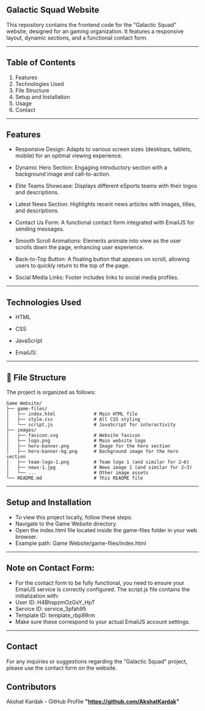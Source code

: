 ## Galactic Squad Website
This repository contains the frontend code for the "Galactic Squad" website, designed for an gaming organization. It features a responsive layout, dynamic sections, and a functional contact form.

---

## Table of Contents
1) Features
2) Technologies Used
3) File Structure
4) Setup and Installation
5) Usage
6) Contact

---

## Features
- Responsive Design: Adapts to various screen sizes (desktops, tablets, mobile) for an optimal viewing experience.

- Dynamic Hero Section: Engaging introductory section with a background image and call-to-action.

- Elite Teams Showcase: Displays different eSports teams with their logos and descriptions.

- Latest News Section: Highlights recent news articles with images, titles, and descriptions.

- Contact Us Form: A functional contact form integrated with EmailJS for sending messages.

- Smooth Scroll Animations: Elements animate into view as the user scrolls down the page, enhancing user experience.

- Back-to-Top Button: A floating button that appears on scroll, allowing users to quickly return to the top of the page.

- Social Media Links: Footer includes links to social media profiles.

--- 

## Technologies Used
- HTML

- CSS

- JavaScript

- EmailJS: 

---

## 📁 File Structure

The project is organized as follows:

```plaintext
Game Website/
├── game-files/
│   ├── index.html              # Main HTML file  
│   ├── style.css               # All CSS styling  
│   └── script.js               # JavaScript for interactivity  
├── images/
│   ├── favicon.svg             # Website favicon  
│   ├── logo.png                # Main website logo  
│   ├── hero-banner.png         # Image for the hero section  
│   ├── hero-banner-bg.png      # Background image for the hero section  
│   ├── team-logo-1.png         # Team logo 1 (and similar for 2–6)  
│   ├── news-1.jpg              # News image 1 (and similar for 2–3)  
│   └── ...                     # Other image assets  
└── README.md                   # This README file  
```

---

## Setup and Installation
- To view this project locally, follow these steps:
- Navigate to the Game Website directory.
- Open the index.html file located inside the game-files folder in your web browser.
- Example path: Game Website/game-files/index.html

---

## Note on Contact Form:
- For the contact form to be fully functional, you need to ensure your EmailJS service is correctly configured. The script.js file contains the initialization with:
- User ID: H4BhspzmOzGsY_HpT
- Service ID: service_3pfah95
- Template ID: template_rbp99rm
- Make sure these correspond to your actual EmailJS account settings.

---

## Contact
For any inquiries or suggestions regarding the "Galactic Squad" project, please use the contact form on the website.

## Contributors
Akshat Kardak - GitHub Profile **"https://github.com/AkshatKardak"**
